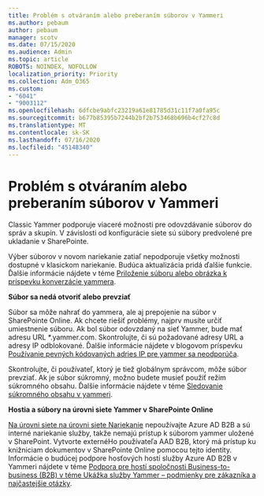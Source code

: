 ```yaml
---
title: Problém s otváraním alebo preberaním súborov v Yammeri
ms.author: pebaum
author: pebaum
manager: scotv
ms.date: 07/15/2020
ms.audience: Admin
ms.topic: article
ROBOTS: NOINDEX, NOFOLLOW
localization_priority: Priority
ms.collection: Adm_O365
ms.custom:
- "6041"
- "9003112"
ms.openlocfilehash: 6dfcbe9abfc23219a61e81785d31c11f7a0fa95c
ms.sourcegitcommit: b677b85395b7244b2bf2b753468b696b4cf27c8d
ms.translationtype: MT
ms.contentlocale: sk-SK
ms.lasthandoff: 07/16/2020
ms.locfileid: "45148340"
---
```

# <a name="issue-opening-or-downloading-files-in-yammer"></a>Problém s otváraním alebo preberaním súborov v Yammeri

Classic Yammer podporuje viaceré možnosti pre odovzdávanie súborov do správ a skupín. V závislosti od konfigurácie siete sú súbory predvolené pre ukladanie v SharePointe.

Výber súborov v novom nariekanie zatiaľ nepodporuje všetky možnosti dostupné v klasickom nariekanie. Budúca aktualizácia pridá ďalšie funkcie. Ďalšie informácie nájdete v téme [Priloženie súboru alebo obrázka k príspevku konverzácie yammera](https://support.microsoft.com/office/attach-a-file-or-image-to-a-yammer-conversation-post-8d2d17f7-8f37-4535-961e-518d751be7e8).

**Súbor sa nedá otvoriť alebo prevziať**  

Súbor sa môže nahrať do yammera, ale aj prepojenie na súbor v SharePointe Online. Ak chcete riešiť problémy, najprv musíte určiť umiestnenie súboru. Ak bol súbor odovzdaný na sieť Yammer, bude mať adresu URL *.yammer.com. Skontrolujte, či sú požadované adresy URL a adresy IP odblokované. Ďalšie informácie nájdete v blogovom príspevku [Používanie pevných kódovaných adries IP pre yammer sa neodporúča](https://techcommunity.microsoft.com/t5/yammer-blog/using-hard-coded-ip-addresses-for-yammer-is-not-recommended/ba-p/276592).

Skontrolujte, či používateľ, ktorý je tiež globálnym správcom, môže súbor prevziať. Ak je súbor súkromný, možno budete musieť použiť režim súkromného obsahu. Ďalšie informácie nájdete v téme [Sledovanie súkromného obsahu v yammeri](https://docs.microsoft.com/yammer/manage-security-and-compliance/monitor-private-content).  

**Hostia a súbory na úrovni siete Yammer v SharePointe Online**  

[Na úrovni siete na úrovni siete Nariekanie](https://docs.microsoft.com/yammer/manage-yammer-users/add-block-or-remove-users#invite-guests) nepoužívajte Azure AD B2B a sú interné nariekanie služby, takže nemajú prístup k súborom yammer uložené v SharePoint. Vytvorte externéHo používateľa AAD B2B, ktorý má prístup ku knižniciam dokumentov v SharePointe Online pomocou tejto identity. Informácie o budúcej podpore hosťových hostí služby Azure AD B2B v Yammeri nájdete v téme [Podpora pre hostí spoločnosti Business-to-business (B2B) v téme Ukážka služby Yammer – podmienky pre zákazníka a najčastejšie otázky](https://docs.microsoft.com/yammer/get-started-with-yammer/azure-ad-b2b-guests-yammer).